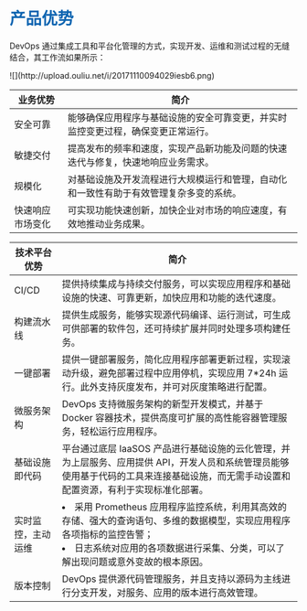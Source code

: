 <h1><font color=#0d65b1>产品优势</font></h1> 
<p>DevOps 通过集成工具和平台化管理的方式，实现开发、运维和测试过程的无缝结合，其工作流如果所示：</p>
![](http://upload.ouliu.net/i/20171110094029iesb6.png)

|业务优势|简介|
|---|---|
|安全可靠|能够确保应用程序与基础设施的安全可靠变更，并实时监控变更过程，确保变更正常运行。|
|敏捷交付|提高发布的频率和速度，实现产品新功能及问题的快速迭代与修复，快速地响应业务需求。|
|规模化|对基础设施及开发流程进行大规模运行和管理，自动化和一致性有助于有效管理复杂多变的系统。|
|快速响应市场变化|可实现功能快速创新，加快企业对市场的响应速度，有效地推动业务成果。|

|技术平台优势|简介|
|---|---|
|CI/CD|提供持续集成与持续交付服务，可以实现应用程序和基础设施的快速、可靠更新，加快应用和功能的迭代速度。|
|构建流水线|提供生成服务，能够实现源代码编译、运行测试，可生成可供部署的软件包，还可持续扩展并同时处理多项构建任务。|
|一键部署|提供一键部署服务，简化应用程序部署更新过程，实现滚动升级，避免部署过程中应用停机，实现应用 7*24h 运行。此外支持灰度发布，并可对灰度策略进行配置。|
|微服务架构|DevOps 支持微服务架构的新型开发模式，并基于 Docker 容器技术，提供高度可扩展的高性能容器管理服务，轻松运行应用程序。|
|基础设施即代码|平台通过底层 IaaSOS 产品进行基础设施的云化管理，并为上层服务、应用提供 API，开发人员和系统管理员能够使用基于代码的工具来连接基础设施，而无需手动设置和配置资源，有利于实现标准化部署。|
|实时监控，主动运维|<li>采用 Prometheus 应用程序监控系统，利用其高效的存储、强大的查询语句、多维的数据模型，实现应用程序各项指标的监控告警；</li><li>日志系统对应用的各项数据进行采集、分类，可以了解出现问题或意外变故的根本原因。</li>|
|版本控制|DevOps 提供源代码管理服务，并且支持以源码为主线进行分支开发，对服务、应用的版本进行高效管理。|
